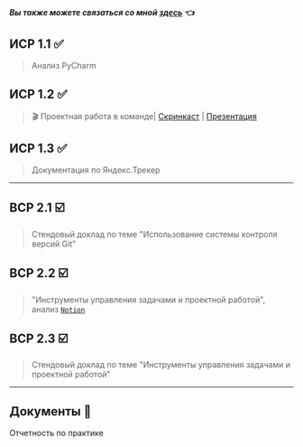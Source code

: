
#### *Вы также можете связаться со мной [здесь](https://vk.com/nestessia) 👈*



## ИСР 1.1 ✅

> Анализ PyCharm



## ИСР 1.2 ✅

>🎬 Проектная работа в команде| [Скринкаст](https://disk.yandex.ru/i/fJphbiOPAb9TCA) | [Презентация](https://github.com/nestessia/Practice/blob/b5e1e85dc5725bbc0a188846030f68313ea56524/PyCharm.pdf)


## ИСР 1.3 ✅

>Документация по Яндекс.Трекер


-------------------------------------

## ВСР 2.1 ☑️

>Стендовый доклад по теме "Использование системы контроля версий Git"
    

## ВСР 2.2 ☑️

>"Инструменты управления задачами и проектной работой", анализ [`Notion`](https://github.com/nestessia/Practice/blob/945667b24eb70f01cab67897f32345723ff78b36/Notion%20%D0%9A%D1%80%D1%8E%D1%87%D0%BA%D0%BE%D0%B2%D0%B0%20%D0%90.%D0%A1%20%D0%98%D0%92%D0%A2%202-1.pdf)

    
    
## ВСР 2.3 ☑️

>Стендовый доклад по теме "Инструменты управления задачами и проектной работой"


-------------------------------------

## Документы 📂

Отчетность по практике 


